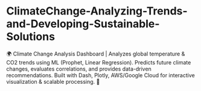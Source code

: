 # ClimateChange-Analyzing-Trends-and-Developing-Sustainable-Solutions
🌍 Climate Change Analysis Dashboard | Analyzes global temperature &amp; CO2 trends using ML (Prophet, Linear Regression). Predicts future climate changes, evaluates correlations, and provides data-driven recommendations. Built with Dash, Plotly, AWS/Google Cloud for interactive visualization &amp; scalable processing. 🚀

